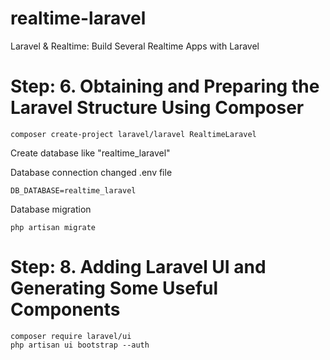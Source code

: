 # realtime-laravel
Laravel &amp; Realtime: Build Several Realtime Apps with Laravel

# Step: 6. Obtaining and Preparing the Laravel Structure Using Composer
```
composer create-project laravel/laravel RealtimeLaravel
```

Create database like "realtime_laravel"

Database connection changed .env file
```
DB_DATABASE=realtime_laravel
```
Database migration
```
php artisan migrate
```

# Step: 8. Adding Laravel UI and Generating Some Useful Components

```
composer require laravel/ui
php artisan ui bootstrap --auth
```